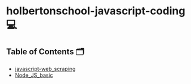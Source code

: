 # holbertonschool-javascript-coding 💻
## Table of Contents 🗂️

 - [javascript-web_scraping](https://github.com/MOUAYEDSB/holbertonschool-javascript-coding/tree/main/javascript-web_scraping)
 - [Node_JS_basic](https://github.com/Qcarvalhooliveira/holbertonschool-javascript-coding/tree/master/Node_JS_basic)
 